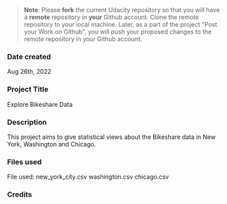 >**Note**: Please **fork** the current Udacity repository so that you will have a **remote** repository in **your** Github account. Clone the remote repository to your local machine. Later, as a part of the project "Post your Work on Github", you will push your proposed changes to the remote repository in your Github account.

### Date created
Aug 26th, 2022

### Project Title
Explore Bikeshare Data

### Description
This project aims to give statistical views about the Bikeshare data in New York, Washington and Chicago.

### Files used
File used:
	new_york_city.csv
	washington.csv
	chicago.csv

### Credits

